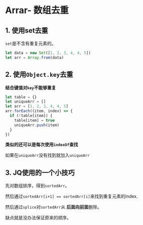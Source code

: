 # Arrar- 数组去重

## 1. 使用set去重

`set`是不含有重复元素的。

```JavaScript
let data = new Set([1, 2, 3, 4, 4, 5])
let arr = Array.from(data)
```

## 2. 使用`Object.key`去重

**结合键值对`key`不能够重复**

```JavaScript
let table = {}
let uniqueArr = []
let arr = [1, 2, 3, 4, 4, 5]
arr.forEach((item, index) => {
  if (!table[item]) {
    table[item] = true
    uniqueArr.push(item)
  }
})
```

**类似的还可以是每次使用`indexOf`查找**

如果在`uniqueArr`没有找到就加入`uniqueArr`

## 3. JQ使用的一个小技巧

先对数组排序，得到`sortedArr`。

然后通过`sortedArr[i+1] == sortedArr[i]`来找到重复元素的index.

然后通过`splice`对`sortedArr`从 **后面向前面**删除。

缺点就是没办法保证原来的顺序。
